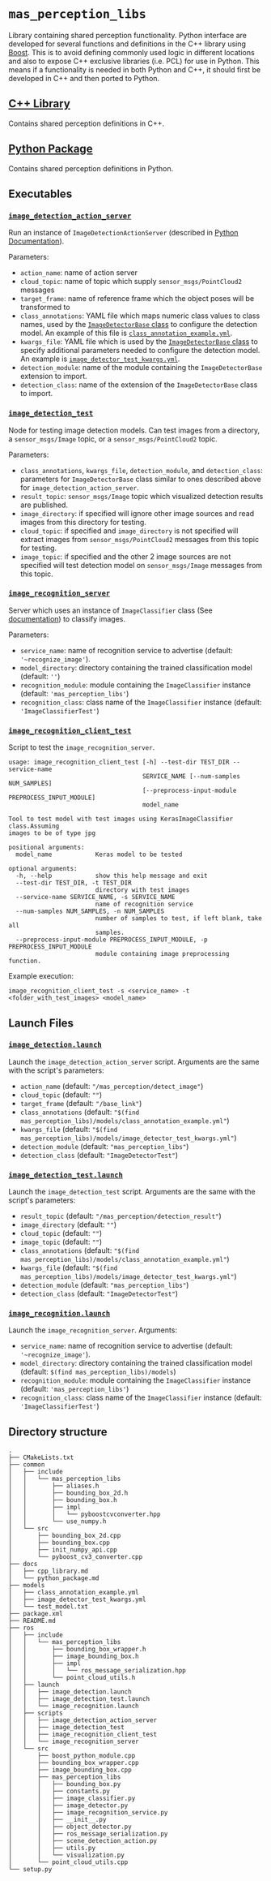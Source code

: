 # `mas_perception_libs`

Library containing shared perception functionality. Python interface are developed for several functions and definitions
in the C++ library using [Boost](https://www.boost.org/doc/libs/1_68_0/libs/python/doc/html/index.html). This is to
avoid defining commonly used logic in different locations and also to expose C++ exclusive libraries (i.e. PCL) for use
in Python. This means if a functionality is needed in both Python and C++, it should first be developed in C++ and then
ported to Python.

## [C++ Library](docs/cpp_library.md)

Contains shared perception definitions in C++.

## [Python Package](docs/python_package.md)

Contains shared perception definitions in Python.

## Executables

### [`image_detection_action_server`](ros/scripts/image_detection_action_server)
Run an instance of `ImageDetectionActionServer` (described in [Python Documentation](docs/python_package.md)).

Parameters:
* `action_name`: name of action server
* `cloud_topic`: name of topic which supply `sensor_msgs/PointCloud2` messages
* `target_frame`: name of reference frame which the object poses will be transformed to
* `class_annotations`: YAML file which maps numeric class values to class names, used by the
[`ImageDetectorBase` class](docs/python_package.md) to configure the detection model. An example of this file is
[`class_annotation_example.yml`](models/class_annotation_example.yml).
* `kwargs_file`: YAML file which is used by the [`ImageDetectorBase` class](docs/python_package.md) to specify
additional parameters needed to configure the detection model. An example is
[`image_detector_test_kwargs.yml`](models/image_detector_test_kwargs.yml).
* `detection_module`: name of the module containing the `ImageDetectorBase` extension to import.
* `detection_class`: name of the extension of the `ImageDetectorBase` class to import.

### [`image_detection_test`](ros/scripts/image_detection_test)
Node for testing image detection models. Can test images from a directory, a `sensor_msgs/Image` topic, or a
`sensor_msgs/PointCloud2` topic.

Parameters:
* `class_annotations`, `kwargs_file`, `detection_module`, and `detection_class`: parameters for `ImageDetectorBase`
class similar to ones described above for `image_detection_action_server`.
* `result_topic`: `sensor_msgs/Image` topic which visualized detection results are published.
* `image_directory`: if specified will ignore other image sources and read images from this directory for testing.
* `cloud_topic`: if specified and `image_directory` is not specified will extract images from `sensor_msgs/PointCloud2`
messages from this topic for testing.
* `image_topic`: if specified and the other 2 image sources are not specified will test detection model on
`sensor_msgs/Image` messages from this topic.

### [`image_recognition_server`](ros/scripts/image_recognition_server)
Server which uses an instance of `ImageClassifier` class (See
[documentation](docs/python_package.md)) to classify images.

Parameters:
* `service_name`: name of recognition service to advertise (default: `'~recognize_image'`).
* `model_directory`: directory containing the trained classification model (default: `''`)
* `recognition_module`: module containing the `ImageClassifier` instance
(default: `'mas_perception_libs'`)
* `recognition_class`: class name of the `ImageClassifier` instance
(default: `'ImageClassifierTest'`)

### [`image_recognition_client_test`](ros/scripts/image_recognition_client_test)
Script to test the `image_recognition_server`.

```
usage: image_recognition_client_test [-h] --test-dir TEST_DIR --service-name
                                     SERVICE_NAME [--num-samples NUM_SAMPLES]
                                     [--preprocess-input-module PREPROCESS_INPUT_MODULE]
                                     model_name

Tool to test model with test images using KerasImageClassifier class.Assuming
images to be of type jpg

positional arguments:
  model_name            Keras model to be tested

optional arguments:
  -h, --help            show this help message and exit
  --test-dir TEST_DIR, -t TEST_DIR
                        directory with test images
  --service-name SERVICE_NAME, -s SERVICE_NAME
                        name of recognition service
  --num-samples NUM_SAMPLES, -n NUM_SAMPLES
                        number of samples to test, if left blank, take all
                        samples.
  --preprocess-input-module PREPROCESS_INPUT_MODULE, -p PREPROCESS_INPUT_MODULE
                        module containing image preprocessing function.
```

Example execution:
```
image_recognition_client_test -s <service_name> -t <folder_with_test_images> <model_name>
```

## Launch Files

### [`image_detection.launch`](ros/launch/image_detection.launch)
Launch the `image_detection_action_server` script. Arguments are the same with the script's parameters:
* `action_name` (default: `"/mas_perception/detect_image"`)
* `cloud_topic` (default: `""`)
* `target_frame` (default: `"/base_link"`)
* `class_annotations` (default: `"$(find mas_perception_libs)/models/class_annotation_example.yml"`)
* `kwargs_file` (default: `"$(find mas_perception_libs)/models/image_detector_test_kwargs.yml"`)
* `detection_module` (default: `"mas_perception_libs"`)
* `detection_class` (default: `"ImageDetectorTest"`)

### [`image_detection_test.launch`](ros/launch/image_detection_test.launch)
Launch the `image_detection_test` script. Arguments are the same with the script's parameters:
* `result_topic` (default: `"/mas_perception/detection_result"`)
* `image_directory` (default: `""`)
* `cloud_topic` (default: `""`)
* `image_topic` (default: `""`)
* `class_annotations` (default: `"$(find mas_perception_libs)/models/class_annotation_example.yml"`)
* `kwargs_file` (default: `"$(find mas_perception_libs)/models/image_detector_test_kwargs.yml"`)
* `detection_module` (default: `"mas_perception_libs"`)
* `detection_class` (default: `"ImageDetectorTest"`)

### [`image_recognition.launch`](ros/launch/image_recognition.launch)
Launch the `image_recognition_server`. Arguments:
* `service_name`: name of recognition service to advertise (default: `'~recognize_image'`).
* `model_directory`: directory containing the trained classification model
(default: `$(find mas_perception_libs)/models`)
* `recognition_module`: module containing the `ImageClassifier` instance
(default: `'mas_perception_libs'`)
* `recognition_class`: class name of the `ImageClassifier` instance
(default: `'ImageClassifierTest'`)

## Directory structure

```
.
├── CMakeLists.txt
├── common
│   ├── include
│   │   └── mas_perception_libs
│   │       ├── aliases.h
│   │       ├── bounding_box_2d.h
│   │       ├── bounding_box.h
│   │       ├── impl
│   │       │   └── pyboostcvconverter.hpp
│   │       └── use_numpy.h
│   └── src
│       ├── bounding_box_2d.cpp
│       ├── bounding_box.cpp
│       ├── init_numpy_api.cpp
│       └── pyboost_cv3_converter.cpp
├── docs
│   ├── cpp_library.md
│   └── python_package.md
├── models
│   ├── class_annotation_example.yml
│   ├── image_detector_test_kwargs.yml
│   └── test_model.txt
├── package.xml
├── README.md
├── ros
│   ├── include
│   │   └── mas_perception_libs
│   │       ├── bounding_box_wrapper.h
│   │       ├── image_bounding_box.h
│   │       ├── impl
│   │       │   └── ros_message_serialization.hpp
│   │       └── point_cloud_utils.h
│   ├── launch
│   │   ├── image_detection.launch
│   │   ├── image_detection_test.launch
│   │   └── image_recognition.launch
│   ├── scripts
│   │   ├── image_detection_action_server
│   │   ├── image_detection_test
│   │   ├── image_recognition_client_test
│   │   └── image_recognition_server
│   └── src
│       ├── boost_python_module.cpp
│       ├── bounding_box_wrapper.cpp
│       ├── image_bounding_box.cpp
│       ├── mas_perception_libs
│       │   ├── bounding_box.py
│       │   ├── constants.py
│       │   ├── image_classifier.py
│       │   ├── image_detector.py
│       │   ├── image_recognition_service.py
│       │   ├── __init__.py
│       │   ├── object_detector.py
│       │   ├── ros_message_serialization.py
│       │   ├── scene_detection_action.py
│       │   ├── utils.py
│       │   └── visualization.py
│       └── point_cloud_utils.cpp
└── setup.py
```

